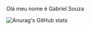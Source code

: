 Olá meu nome é Gabriel Souza

![Anurag's GitHub stats](https://github-readme-stats.vercel.app/api?username=anuraghazra&show_icons=true&theme=radical)

